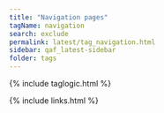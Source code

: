 ```yaml
---
title: "Navigation pages"
tagName: navigation
search: exclude
permalink: latest/tag_navigation.html
sidebar: qaf_latest-sidebar
folder: tags
---
```

{% include taglogic.html %}

{% include links.html %}

